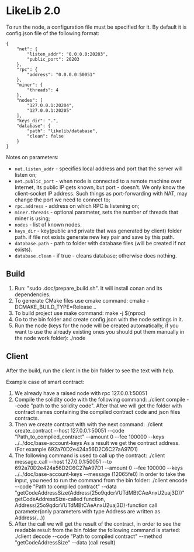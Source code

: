 # LikeLib 2.0

To run the node, a configuration file must be specified for it.
By default it is config.json file of the following format:

```
{
    "net": {
        "listen_addr": "0.0.0.0:20203",
        "public_port": 20203
    },
    "rpc": {
        "address": "0.0.0.0:50051"
    },
    "miner": {
        "threads": 4
    },
    "nodes": [
        "127.0.0.1:20204",
        "127.0.0.1:20205"
    ],
    "keys_dir": ".",
    "database": {
        "path": "likelib/database",
        "clean": false
    }
}
```

Notes on parameters:
* `net.listen_addr` - specifies local address and port that the server will listen on;
* `net.public_port` - when node is connected to a remote machine over Internet, its 
public IP gets known, but port - doesn't. We only know the client-socket IP address.
Such things as port-forwarding with NAT, may change the port we need to connect to;
* `rpc.address` - address on which RPC is listening on;
* `miner.threads` - optional parameter, sets the number of threads that miner is using;
* `nodes` - list of known nodes.
* `keys_dir` - key(public and private that was generated by client) folder path. 
if file not exists generate new key pair and save by this path.
* `database.path` - path to folder with database files (will be created if not exists).
* `database.clean` - if true - cleans database; otherwise does nothing.


## Build
1. Run: "sudo .doc/prepare_build.sh". It will install conan and its dependencies.
2. To generate CMake files use cmake command: cmake -DCMAKE_BUILD_TYPE=Release ..
3. To build project use make command: make -j $(nproc)
4. Go to the bin folder and create config.json with the node settings in it.
5. Run the node (keys for the node will be created automatically, if you want to use the already existing ones
you should put them manually in the node work folder): ./node

## Client 
After the build, run the client in the bin folder to see the text with help.

Example case of smart contract:

1. We already have a raised node with rpc 127.0.0.1:50051
2. Compile the solidity code with the following command: 
./client compile --code "path to the solidity code".
After that we will get the folder with contract names containing the compiled contract code and json files contracts.
3. Then we create contract with with the next command:
./client create_contract --host 127.0.0.1:50051 --code "Path_to_compiled_contract" --amount 0 --fee 100000 --keys ../../doc/base-account-keys
As a result we get the contract address. (For example 692a70D2e424a56D2C6C27aA97D1)
4. The following command is used to call up the contract:
./client message_call --host 127.0.0.1:50051 --to 692a70D2e424a56D2C6C27aA97D1 --amount 0 --fee 100000 --keys ../../doc/base-account-keys --message (12065fe0)
In order to take the input, you need to run the command from the bin folder:
./client encode --code "Path to compiled contract" --data "getCodeAddressSize(Address(25o9qdcrVUTdMBtCAeAnxU2uaj3D))"
getCodeAddressSize-called function, Address(25o9qdcrVUTdMBtCAeAnxU2uaj3D)-function call parameter(only parameters with type Address are written as Address(...))
5. After the call we will get the result of the contract, in order to see the readable result from the bin folder the following command is started:
./client decode --code "Path to compiled contract" --method "getCodeAddressSize" --data (call result)


